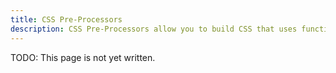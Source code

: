 ```yaml
---
title: CSS Pre-Processors
description: CSS Pre-Processors allow you to build CSS that uses functions and is better organized.
---
```


TODO: This page is not yet written.